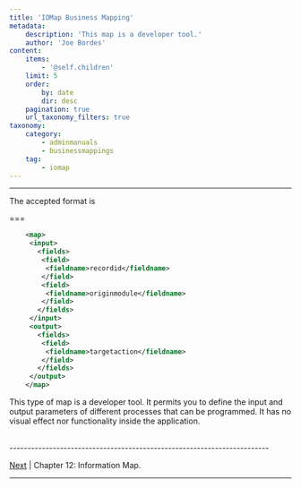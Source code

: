 ```yaml
---
title: 'IOMap Business Mapping'
metadata:
    description: 'This map is a developer tool.'
    author: 'Joe Bordes'
content:
    items:
        - '@self.children'
    limit: 5
    order:
        by: date
        dir: desc
    pagination: true
    url_taxonomy_filters: true
taxonomy:
    category:
        - adminmanuals
        - businessmappings
    tag:
        - iomap
---
```

---

The accepted format is

===

```xml
    <map> 
     <input> 
       <fields> 
        <field> 
         <fieldname>recordid</fieldname> 
        </field> 
        <field> 
         <fieldname>originmodule</fieldname> 
        </field> 
       </fields> 
     </input> 
     <output> 
       <fields> 
        <field> 
         <fieldname>targetaction</fieldname> 
        </field> 
       </fields> 
     </output> 
    </map>
```
This type of map is a developer tool. It permits you to define the input
and output parameters of different processes that can be programmed. It
has no visual effect nor functionality inside the application.


<br>
------------------------------------------------------------------------

[Next]( ../14.infomap) | Chapter 12: Information Map.

------------------------------------------------------------------------